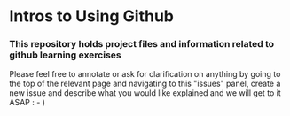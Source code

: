 # Intros to Using Github
### This repository holds project files and information related to github learning exercises
Please feel free to annotate or ask for clarification on anything by going to the top of the relevant page and navigating to this "issues" panel, create a new issue and describe what you would like explained and we will get to it ASAP : - )
